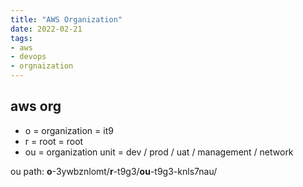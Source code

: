 ```yaml
---
title: "AWS Organization"
date: 2022-02-21
tags:
- aws
- devops
- orgnaization
---
```


## aws org

* o = organization = it9
* r = root = root
* ou = organization unit = dev / prod / uat / management / network

ou path: **o**-3ywbznlomt/**r**-t9g3/**ou**-t9g3-knls7nau/
